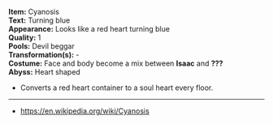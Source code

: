 **Item:** Cyanosis
<br>
**Text:** Turning blue
<br>
**Appearance:** Looks like a red heart turning blue
<br>
**Quality:** 1
<br>
**Pools:** Devil beggar
<br>
**Transformation(s):** -
<br>
**Costume:** Face and body become a mix between **Isaac** and **???**
<br>
**Abyss:** Heart shaped

- Converts a red heart container to a soul heart every floor.

---

- https://en.wikipedia.org/wiki/Cyanosis
